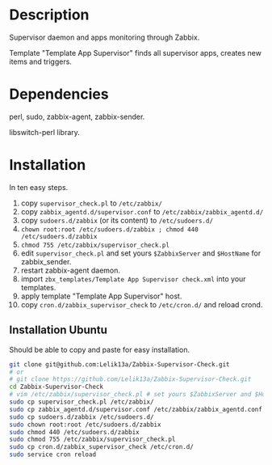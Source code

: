 # Description

Supervisor daemon and apps monitoring through Zabbix.

Template "Template App Supervisor" finds all supervisor apps, creates new items and triggers.

# Dependencies

perl, sudo, zabbix-agent, zabbix-sender.

libswitch-perl library.

Installation
============

In ten easy steps.

1. copy `supervisor_check.pl` to `/etc/zabbix/`
2. copy `zabbix_agentd.d/supervisor.conf` to `/etc/zabbix/zabbix_agentd.d/`
3. copy `sudoers.d/zabbix` (or its content) to `/etc/sudoers.d/`
4. `chown root:root /etc/sudoers.d/zabbix ; chmod 440 /etc/sudoers.d/zabbix`
5. `chmod 755 /etc/zabbix/supervisor_check.pl`
6. edit `supervisor_check.pl` and set yours `$ZabbixServer` and `$HostName` for zabbix_sender.
7. restart zabbix-agent daemon.
8. import `zbx_templates/Template App Supervisor check.xml` into your templates.
9. apply template "Template App Supervisor" host.
10. copy `cron.d/zabbix_supervisor_check` to `/etc/cron.d/` and reload crond.

Installation Ubuntu
-------------------

Should be able to copy and paste for easy installation.

```sh
git clone git@github.com:Lelik13a/Zabbix-Supervisor-Check.git
# or
# git clone https://github.com/Lelik13a/Zabbix-Supervisor-Check.git
cd Zabbix-Supervisor-Check
# vim /etc/zabbix/supervisor_check.pl # set yours $ZabbixServer and $HostName for zabbix_sender.
sudo cp supervisor_check.pl /etc/zabbix/
sudo cp zabbix_agentd.d/supervisor.conf /etc/zabbix/zabbix_agentd.conf.d/
sudo cp sudoers.d/zabbix /etc/sudoers.d/
sudo chown root:root /etc/sudoers.d/zabbix
sudo chmod 440 /etc/sudoers.d/zabbix
sudo chmod 755 /etc/zabbix/supervisor_check.pl
sudo cp cron.d/zabbix_supervisor_check /etc/cron.d/
sudo service cron reload
```
